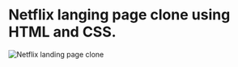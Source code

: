 # Netflix langing page clone using HTML and CSS.

![Netflix landing page clone](https://user-images.githubusercontent.com/93550350/192602998-264df91d-ef6d-439a-9879-b7f3c531bcea.png)
